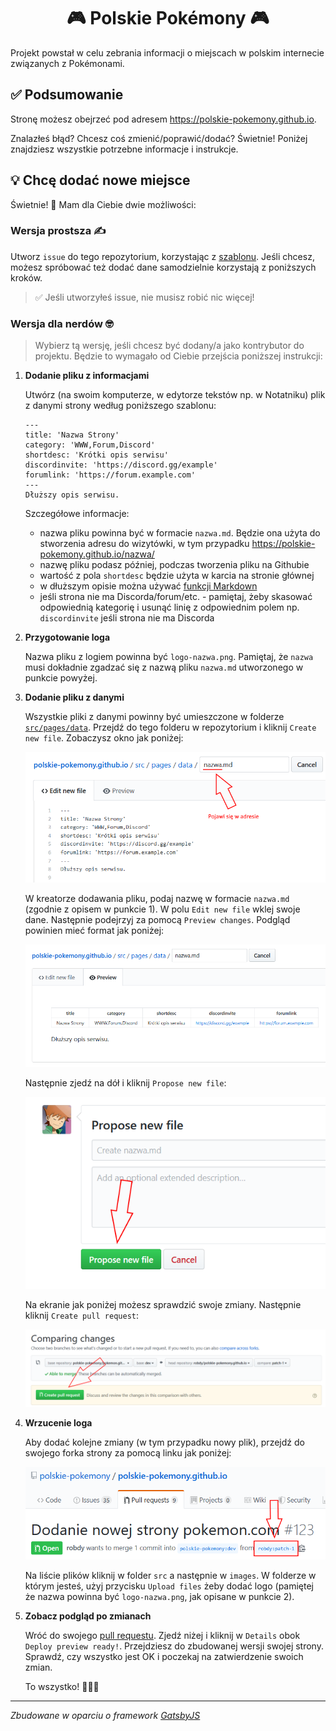 <h1 align="center">
  🎮 Polskie Pokémony 🎮
</h1>

Projekt powstał w celu zebrania informacji o miejscach w polskim internecie związanych z Pokémonami.

## ✅ Podsumowanie

Stronę możesz obejrzeć pod adresem https://polskie-pokemony.github.io.

Znalazłeś błąd? Chcesz coś zmienić/poprawić/dodać? Świetnie! Poniżej znajdziesz wszystkie potrzebne informacje i instrukcje.

## 💡 Chcę dodać nowe miejsce

Świetnie! 🎉 Mam dla Ciebie dwie możliwości:

### Wersja prostsza ✍️

Utworz `issue` do tego repozytorium, korzystając z [szablonu](issues/new?assignees=&labels=nowa-strona&template=dodanie-nowej-strony.md). Jeśli chcesz, możesz spróbować też dodać dane samodzielnie korzystają z poniższych kroków.

> ✅ Jeśli utworzyłeś issue, nie musisz robić nic więcej!

### Wersja dla nerdów 🤓

> Wybierz tą wersję, jeśli chcesz być dodany/a jako kontrybutor do projektu. Będzie to wymagało od Ciebie przejścia poniższej instrukcji:

1. **Dodanie pliku z informacjami**

    Utwórz (na swoim komputerze, w edytorze tekstów np. w Notatniku) plik z danymi strony według poniższego szablonu:

    ```
    ---
    title: 'Nazwa Strony'
    category: 'WWW,Forum,Discord'
    shortdesc: 'Krótki opis serwisu'
    discordinvite: 'https://discord.gg/example'
    forumlink: 'https://forum.example.com'
    ---
    Dłuższy opis serwisu.
    ```

    Szczegółowe informacje:
    * nazwa pliku powinna być w formacie `nazwa.md`. Będzie ona użyta do stworzenia adresu do wizytówki, w tym przypadku https://polskie-pokemony.github.io/nazwa/
    * nazwę pliku podasz później, podczas tworzenia pliku na Githubie
    * wartość z pola `shortdesc` będzie użyta w karcia na stronie głównej
    * w dłuższym opisie można używać [funkcji Markdown](https://guides.github.com/features/mastering-markdown/)
    * jeśli strona nie ma Discorda/forum/etc. - pamiętaj, żeby skasować odpowiednią kategorię i usunąć linię z odpowiednim polem np. `discordinvite` jeśli strona nie ma Discorda

1.  **Przygotowanie loga**

    Nazwa pliku z logiem powinna być `logo-nazwa.png`. Pamiętaj, że `nazwa` musi dokładnie zgadzać się z nazwą pliku `nazwa.md` utworzonego w punkcie powyżej.

1.  **Dodanie pliku z danymi**

    Wszystkie pliki z danymi powinny być umieszczone w folderze [`src/pages/data`](src/pages/data). Przejdź do tego folderu w repozytorium i kliknij `Create new file`. Zobaczysz okno jak poniżej:

    ![Utworzenie pliku](src/images/readme/create-new-file.png)

    W kreatorze dodawania pliku, podaj nazwę w formacie `nazwa.md` (zgodnie z opisem w punkcie 1). W polu `Edit new file` wklej swoje dane. Następnie podejrzyj za pomocą `Preview changes`. Podgląd powinien mieć format jak poniżej:

    ![Podgląd pliku](src/images/readme/preview.png)

    Następnie zjedź na dół i kliknij `Propose new file`:

    ![Przycisk Propose new file](src/images/readme/propose-new-file.png)

    Na ekranie jak poniżej możesz sprawdzić swoje zmiany. Następnie kliknij `Create pull request`:

    ![Przycisk Create pull request](src/images/readme/create-pull-request.png)
    
1.  **Wrzucenie loga**

    Aby dodać kolejne zmiany (w tym przypadku nowy plik), przejdź do swojego forka strony za pomocą linku jak poniżej:
    
    ![Przejście do forka](src/images/readme/przejdz-do-forka.png)
    
    Na liście plików kliknij w folder `src` a następnie w `images`. W folderze w którym jesteś, użyj przycisku `Upload files` żeby dodać logo (pamiętej że nazwa powinna być `logo-nazwa.png`, jak opisane w punkcie 2).

1.  **Zobacz podgląd po zmianach**

    Wróć do swojego [pull requestu](pulls). Zjedź niżej i kliknij w `Details` obok `Deploy preview ready!`. Przejdziesz do zbudowanej wersji swojej strony. Sprawdź, czy wszystko jest OK i poczekaj na zatwierdzenie swoich zmian.
    
    To wszystko! 🎉🎉🎉

---

_Zbudowane w oparciu o framework [GatsbyJS](https://www.gatsbyjs.org)_
